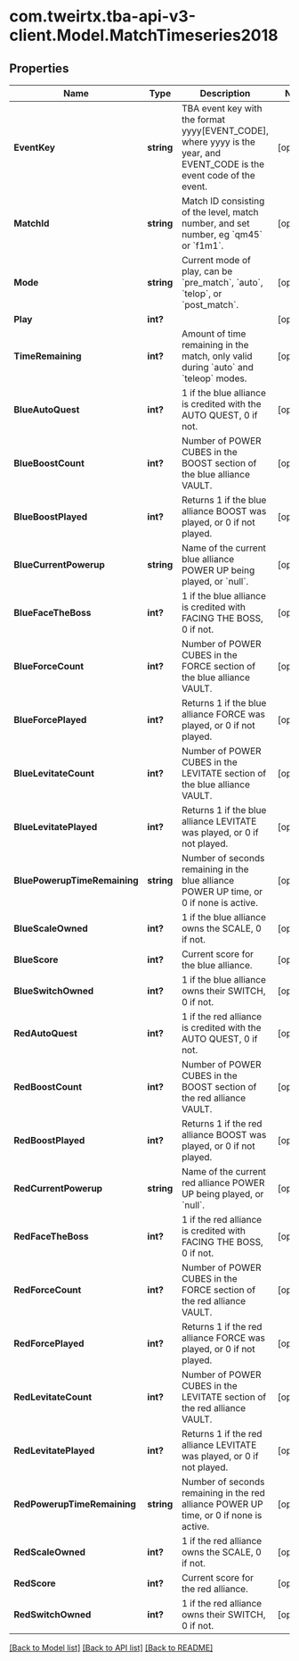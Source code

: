 # com.tweirtx.tba-api-v3-client.Model.MatchTimeseries2018
## Properties

Name | Type | Description | Notes
------------ | ------------- | ------------- | -------------
**EventKey** | **string** | TBA event key with the format yyyy[EVENT_CODE], where yyyy is the year, and EVENT_CODE is the event code of the event. | [optional] 
**MatchId** | **string** | Match ID consisting of the level, match number, and set number, eg &#x60;qm45&#x60; or &#x60;f1m1&#x60;. | [optional] 
**Mode** | **string** | Current mode of play, can be &#x60;pre_match&#x60;, &#x60;auto&#x60;, &#x60;telop&#x60;, or &#x60;post_match&#x60;. | [optional] 
**Play** | **int?** |  | [optional] 
**TimeRemaining** | **int?** | Amount of time remaining in the match, only valid during &#x60;auto&#x60; and &#x60;teleop&#x60; modes. | [optional] 
**BlueAutoQuest** | **int?** | 1 if the blue alliance is credited with the AUTO QUEST, 0 if not. | [optional] 
**BlueBoostCount** | **int?** | Number of POWER CUBES in the BOOST section of the blue alliance VAULT. | [optional] 
**BlueBoostPlayed** | **int?** | Returns 1 if the blue alliance BOOST was played, or 0 if not played. | [optional] 
**BlueCurrentPowerup** | **string** | Name of the current blue alliance POWER UP being played, or &#x60;null&#x60;. | [optional] 
**BlueFaceTheBoss** | **int?** | 1 if the blue alliance is credited with FACING THE BOSS, 0 if not. | [optional] 
**BlueForceCount** | **int?** | Number of POWER CUBES in the FORCE section of the blue alliance VAULT. | [optional] 
**BlueForcePlayed** | **int?** | Returns 1 if the blue alliance FORCE was played, or 0 if not played. | [optional] 
**BlueLevitateCount** | **int?** | Number of POWER CUBES in the LEVITATE section of the blue alliance VAULT. | [optional] 
**BlueLevitatePlayed** | **int?** | Returns 1 if the blue alliance LEVITATE was played, or 0 if not played. | [optional] 
**BluePowerupTimeRemaining** | **string** | Number of seconds remaining in the blue alliance POWER UP time, or 0 if none is active. | [optional] 
**BlueScaleOwned** | **int?** | 1 if the blue alliance owns the SCALE, 0 if not. | [optional] 
**BlueScore** | **int?** | Current score for the blue alliance. | [optional] 
**BlueSwitchOwned** | **int?** | 1 if the blue alliance owns their SWITCH, 0 if not. | [optional] 
**RedAutoQuest** | **int?** | 1 if the red alliance is credited with the AUTO QUEST, 0 if not. | [optional] 
**RedBoostCount** | **int?** | Number of POWER CUBES in the BOOST section of the red alliance VAULT. | [optional] 
**RedBoostPlayed** | **int?** | Returns 1 if the red alliance BOOST was played, or 0 if not played. | [optional] 
**RedCurrentPowerup** | **string** | Name of the current red alliance POWER UP being played, or &#x60;null&#x60;. | [optional] 
**RedFaceTheBoss** | **int?** | 1 if the red alliance is credited with FACING THE BOSS, 0 if not. | [optional] 
**RedForceCount** | **int?** | Number of POWER CUBES in the FORCE section of the red alliance VAULT. | [optional] 
**RedForcePlayed** | **int?** | Returns 1 if the red alliance FORCE was played, or 0 if not played. | [optional] 
**RedLevitateCount** | **int?** | Number of POWER CUBES in the LEVITATE section of the red alliance VAULT. | [optional] 
**RedLevitatePlayed** | **int?** | Returns 1 if the red alliance LEVITATE was played, or 0 if not played. | [optional] 
**RedPowerupTimeRemaining** | **string** | Number of seconds remaining in the red alliance POWER UP time, or 0 if none is active. | [optional] 
**RedScaleOwned** | **int?** | 1 if the red alliance owns the SCALE, 0 if not. | [optional] 
**RedScore** | **int?** | Current score for the red alliance. | [optional] 
**RedSwitchOwned** | **int?** | 1 if the red alliance owns their SWITCH, 0 if not. | [optional] 

[[Back to Model list]](../README.md#documentation-for-models) [[Back to API list]](../README.md#documentation-for-api-endpoints) [[Back to README]](../README.md)

